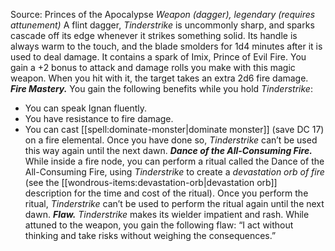 Source: Princes of the Apocalypse
*Weapon (dagger), legendary (requires attunement)*
A flint dagger, *Tinderstrike* is uncommonly sharp, and sparks cascade off its edge whenever it strikes something solid. Its handle is always warm to the touch, and the blade smolders for 1d4 minutes after it is used to deal damage. It contains a spark of Imix, Prince of Evil Fire.
You gain a +2 bonus to attack and damage rolls you make with this magic weapon. When you hit with it, the target takes an extra 2d6 fire damage.
***Fire Mastery.*** You gain the following benefits while you hold *Tinderstrike*:
* You can speak Ignan fluently.
* You have resistance to fire damage.
* You can cast [[spell:dominate-monster|dominate monster]] (save DC 17) on a fire elemental. Once you have done so, *Tinderstrike* can’t be used this way again until the next dawn.
***Dance of the All-Consuming Fire.*** While inside a fire node, you can perform a ritual called the Dance of the All-Consuming Fire, using *Tinderstrike* to create a *devastation orb of fire* (see the [[wondrous-items:devastation-orb|devastation orb]] description for the time and cost of the ritual). Once you perform the ritual, *Tinderstrike* can’t be used to perform the ritual again until the next dawn.
***Flaw.*** *Tinderstrike* makes its wielder impatient and rash. While attuned to the weapon, you gain the following flaw: “I act without thinking and take risks without weighing the consequences.”